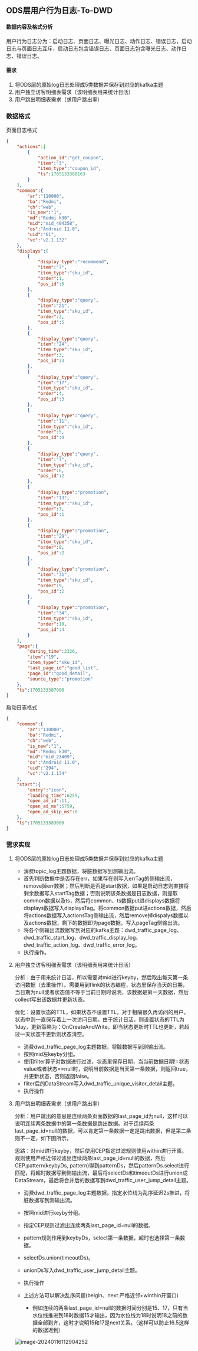 ## ODS层用户行为日志-To-DWD

#### 数据内容及格式分析

用户行为日志分为：启动日志、页面日志、曝光日志、动作日志、错误日志，启动日志与页面日志互斥，启动日志包含错误日志、页面日志包含曝光日志、动作日志、错误日志。

#### 需求

1. 将ODS层的原始log日志处理成5类数据并保存到对应的kafka主题
2. 用户独立访客明细表需求（该明细表用来统计日活）
3. 用户跳出明细表需求（求用户跳出率）

### 数据格式

页面日志格式

```json
{
    "actions":[
        {
            "action_id":"get_coupon",
            "item":"3",
            "item_type":"coupon_id",
            "ts":1705133388163
        }
    ],
    "common":{
        "ar":"110000",
        "ba":"Redmi",
        "ch":"web",
        "is_new":"1",
        "md":"Redmi k30",
        "mid":"mid_404358",
        "os":"Android 11.0",
        "uid":"61",
        "vc":"v2.1.132"
    },
    "displays":[
        {
            "display_type":"recommend",
            "item":"7",
            "item_type":"sku_id",
            "order":1,
            "pos_id":5
        },
        {
            "display_type":"query",
            "item":"21",
            "item_type":"sku_id",
            "order":2,
            "pos_id":5
        },
        {
            "display_type":"query",
            "item":"24",
            "item_type":"sku_id",
            "order":3,
            "pos_id":3
        },
        {
            "display_type":"query",
            "item":"17",
            "item_type":"sku_id",
            "order":4,
            "pos_id":3
        },
        {
            "display_type":"query",
            "item":"11",
            "item_type":"sku_id",
            "order":5,
            "pos_id":4
        },
        {
            "display_type":"query",
            "item":"7",
            "item_type":"sku_id",
            "order":6,
            "pos_id":2
        },
        {
            "display_type":"promotion",
            "item":"13",
            "item_type":"sku_id",
            "order":7,
            "pos_id":1
        },
        {
            "display_type":"promotion",
            "item":"29",
            "item_type":"sku_id",
            "order":8,
            "pos_id":2
        },
        {
            "display_type":"promotion",
            "item":"31",
            "item_type":"sku_id",
            "order":9,
            "pos_id":2
        },
        {
            "display_type":"promotion",
            "item":"34",
            "item_type":"sku_id",
            "order":10,
            "pos_id":4
        }
    ],
    "page":{
        "during_time":2326,
        "item":"19",
        "item_type":"sku_id",
        "last_page_id":"good_list",
        "page_id":"good_detail",
        "source_type":"promotion"
    },
    "ts":1705133387000
}
```

启动日志格式

```JSON
{
    "common":{
        "ar":"110000",
        "ba":"Redmi",
        "ch":"web",
        "is_new":"1",
        "md":"Redmi k30",
        "mid":"mid_23409",
        "os":"Android 11.0",
        "uid":"294",
        "vc":"v2.1.134"
    },
    "start":{
        "entry":"icon",
        "loading_time":6259,
        "open_ad_id":11,
        "open_ad_ms":5759,
        "open_ad_skip_ms":0
    },
    "ts":1705133383000
}
```

### 需求实现

1. 将ODS层的原始log日志处理成5类数据并保存到对应的kafka主题

   - 消费topic_log主题数据，将脏数据写到测输出流。
   - 首先判断数据中是否存在err，如果存在则写入errTag的侧输出流，remove掉err数据；然后判断是否是start数据，如果是启动日志则直接将剩余数据写入startTag数据；否则说明该条数据是日志数据，则提取common数据以及ts，然后将common、ts数据put进displays数据将displays数据写入displaysTag。将common数据put进actions数据，然后将actions数据写入actionsTag侧输出流，然后remove掉dispalys数据以及actions数据，剩下的数据即为page数据，写入pageTag侧输出流。
   - 将各个侧输出流数据写到对应的kafka主题：dwd_traffic_page_log、dwd_traffic_start_log、dwd_traffic_display_log、dwd_traffic_action_log、dwd_traffic_error_log。
   - 执行操作。

2. 用户独立访客明细表需求（该明细表用来统计日活）

   分析：由于用来统计日活，所以需要对mid进行keyby，然后取出每天第一条访问数据（去重操作）。需要用到flink的状态编程，状态里保存当天的日期，当日期为null或者状态值不等于当前日期时说明，该数据是第一天数据，然后collect写出该数据并更新状态。

   优化：设置状态的TTL，如果状态不设置TTL，对于相隔很久再访问的用户，状态中则一直保存着上一次访问日期。由于统计日活，则设置状态的TTL为1day，更新策略为：OnCreateAndWrite，即当状态更新时TTL也更新，若超过一天状态不更新则状态清空。

   - 消费dwd_traffic_page_log主题数据，将脏数据写到测输出流。
   - 按照mid左keyby分组。
   - 使用filter算子对数据进行过滤，状态里保存日期，当当前数据日期!=状态value或者状态==null时，说明当前数据是当天第一条数据，则返回true，并更新状态，否则返回false。
   - fliter后的DataStream写入dwd_traffic_unique_visitor_detail主题。
   - 执行操作

3. 用户跳出明细表需求（求用户跳出率）

   分析：用户跳出的意思是连续两条页面数据的last_page_id为null，这样可以说明连续两条数据中的第一条数据是跳出数据。对于连续两条last_page_id=null的数据，可以肯定第一条数据一定是跳出数据，但是第二条则不一定，如下图所示。

   思路：对mid进行keyby，然后使用CEP指定过滤规则使用within进行开窗。规则使用严格近邻过滤出连续两条last_page_id=null的数据，然后CEP.pattern(keybyDs, pattern)得到patternDs，然后patternDs.select进行匹配，将超时数据写到侧输出流，最后将selectDs和timeoutDs进行union成DataStream，最后将合并后的数据写到dwd_traffic_user_jump_detail主题。

   - 消费dwd_traffic_page_log主题数据，指定水位线为乱序延迟2s推进，将脏数据写到测输出流。

   - 按照mid进行keyby分组。

   - 指定CEP规则过滤出连续两条last_page_id=null的数据。

   - pattern规则作用到keybyDs，select第一条数据，超时也选择第一条数据。

   - selectDs.union(timeoutDs)。

   - unionDs写入dwd_traffic_user_jump_detail主题。

   - 执行操作

   - 上述方法可以解决乱序问题(beigin、next 严格近邻+winthin开窗口)
     - 例如连续的两条last_page_id=null的数据时间分别是15、17，只有当水位线推进到18时数据15才输出，因为水位线为18时说明18之前的数据全部到齐，这时才说明15和17是next关系。（这样可以防止16.5这样的数据迟到）
   

   ![image-20240116112904252](https://raw.githubusercontent.com/LiuSung/Images/main/img/202401161129598.png)

   
   
   

